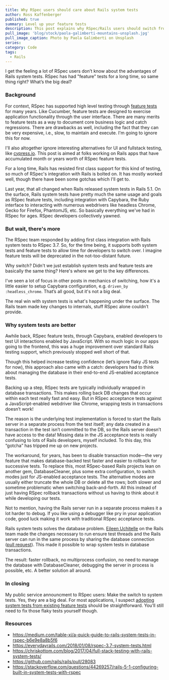 ```yaml
---
title: Why RSpec users should care about Rails system tests
author: Ross Kaffenberger
published: true
summary: Level up your feature tests
description: This post explains why RSpec/Rails users should switch from feature tests to system tests.
pull_image: 'blog/stock/paola-galimberti-mountains-unsplash.jpg'
pull_image_caption: Photo by Paola Galimberti on Unsplash
series:
category: Code
tags:
  - Rails
---
```


I get the feeling a lot of RSpec users don’t know about the advantages of Rails system tests. RSpec has had "feature" tests for a long time, so same thing right? What’s the big deal?

### Background

For context, RSpec has supported high level testing through [feature tests](https://relishapp.com/rspec/rspec-rails/docs/feature-specs/feature-spec) for many years. Like Cucumber, feature tests are designed to exercise application functionality through the user interface. There are many merits to feature tests as a way to document core business logic and catch regressions. There are drawbacks as well, including the fact that they can be very expensive, i.e., slow, to maintain and execute. I'm going to ignore this for now.

I'll also altogether ignore interesting alternatives for UI and fullstack testing, like [cypress.io](https://www.cypress.io/). This post is aimed at folks working on Rails apps that have accumulated month or years worth of RSpec feature tests.

For a long time, Rails has resisted first class support for this kind of testing, so much of RSpec's integration with Rails is bolted on. It has mostly worked well, though there have been some gotchas which I'll get to.

Last year, that all changed when Rails released system tests in Rails 5.1. On the surface, Rails system tests have pretty much the same usage and goals as RSpec feature tests, including integration with Capybara, the Ruby interface to interacting with numerous webdrivers like headless Chrome, Gecko for Firefox, PhantomJS, etc. So basically everything we've had in RSpec for ages. RSpec developers collectively yawned.

### But wait, there's more

The RSpec team responded by adding first class integration with Rails system tests to RSpec 3.7. So, for the time being, it supports both system tests and feature tests to allow time for developers to switch over. I imagine feature tests will be deprecated in the not-too-distant future.

Why switch? Didn't we just establish system tests and feature tests are basically the same thing? Here's where we get to the key differences.

I've seen a lot of focus in other posts in mechanics of switching, how it's a little easier to setup Capybara configuration, e.g. `driven_by :headless_chrome`. That’s all good, but it's not a big deal.

The real win with system tests is what's happening under the surface. The Rails team made key changes to internals, stuff RSpec alone couldn’t provide.

### Why system tests are better

Awhile back, RSpec feature tests, through Capybara, enabled developers to test UI interactions enabled by JavaScript. With so much logic in our apps going to the frontend, this was a huge improvement over standard Rails testing support, which previously stopped well short of that.

Though this helped increase testing confidence (let’s ignore flaky JS tests for now), this approach also came with a catch: developers had to think about managing the database in their end-to-end JS-enabled acceptance tests.

Backing up a step, RSpec tests are typically individually wrapped in database transactions. This makes rolling back DB changes that occur within each test really fast and easy. But in RSpec acceptance tests against a JavaScript-enabled webdriver like Chrome, wrapping tests in transactions doesn’t work!

The reason is the underlying test implementation is forced to start the Rails server in a separate process from the test itself; any data created in a transaction in the test isn’t committed to the DB, so the Rails server doesn’t have access to the data! Missing data in the JS acceptance tests is really confusing to lots of Rails developers, myself included. To this day, this “gotcha” has tripped me up on new projects.

The workaround, for years, has been to disable transaction mode—the very feature that makes database-backed test faster and easier to rollback for successive tests. To replace this, most RSpec-based Rails projects lean on another gem, DatabaseCleaner, plus some extra configuration, to switch modes just for JS-enabled acceptance tests. The alternative modes are usually either truncate the whole DB or delete all the rows; both slower and sometime problematic when switching back-and-forth. All this instead of just having RSpec rollback transactions without us having to think about it while developing our tests.

Not to mention, having the Rails server run in a separate process makes it a lot harder to debug. If you like using a debugger like pry in your application code, good luck making it work with traditional RSpec acceptance tests.

Rails system tests solves the database problem. [Eileen Uchitelle](https://github.com/eileencodes) on the Rails team made the changes necessary to run ensure test threads and the Rails server can run in the same process by sharing the database connection ([pull request](https://github.com/rails/rails/pull/28083)). This made it possible to wrap system tests in database transactions.

The result: faster rollback, no multiprocess confusion, no need to manage the database with DatabaseCleaner, debugging the server in process is possible, etc. A better solution all around.

### In closing

My public service announcment to RSpec users: Make the switch to system tests. Yes, they are a big deal. For most applications, I suspect [adopting system tests from existing feature tests](https://medium.com/table-xi/a-quick-guide-to-rails-system-tests-in-rspec-b6e9e8a8b5f6) should be straightforward. You’ll still need to fix those flaky tests yourself though.

### Resources

* https://medium.com/table-xi/a-quick-guide-to-rails-system-tests-in-rspec-b6e9e8a8b5f6
* https://everydayrails.com/2018/01/08/rspec-3.7-system-tests.html
* https://chriskottom.com/blog/2017/04/full-stack-testing-with-rails-system-tests/
* https://github.com/rails/rails/pull/28083
* https://stackoverflow.com/questions/44269257/rails-5-1-configuring-built-in-system-tests-with-rspec
